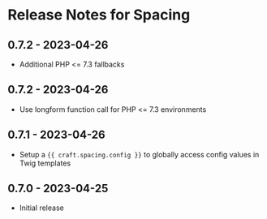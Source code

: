 # Release Notes for Spacing

## 0.7.2 - 2023-04-26
- Additional PHP <= 7.3 fallbacks

## 0.7.2 - 2023-04-26
- Use longform function call for PHP <= 7.3 environments

## 0.7.1 - 2023-04-26
- Setup a `{{ craft.spacing.config }}` to globally access config values in Twig templates

## 0.7.0 - 2023-04-25
- Initial release
